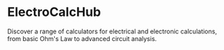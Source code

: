# ElectroCalcHub
 Discover a range of calculators for electrical and electronic calculations, from basic Ohm's Law to advanced circuit analysis. 
